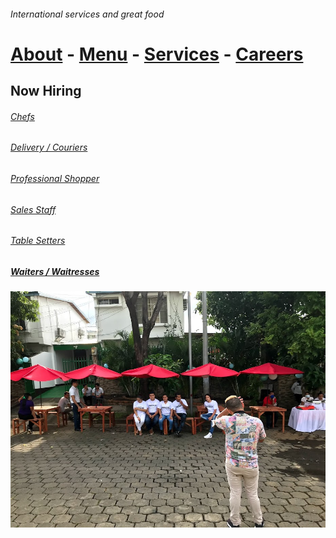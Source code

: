 ###### International services and great food
# [About](https://hawaiideveloper.github.io/nicalista/about/) **-** [Menu](https://hawaiideveloper.github.io/nicalista/menu/) **-** [Services](https://hawaiideveloper.github.io/nicalista/services/) **-** [Careers](https://hawaiideveloper.github.io/nicalista/careers/)



## Now Hiring 




###### [Chefs]()   

###### [Delivery / Couriers]()  

###### [Professional Shopper]() 

###### [Sales Staff]() 

###### [Table Setters]()  

#####  [Waiters / Waitresses]()


<img src ="staff_photo_with_umbrellas.jpeg">
